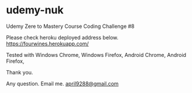 # udemy-nuk

Udemy Zere to Mastery Course
Coding Challenge #8


Please check heroku deployed address below.
https://fourwines.herokuapp.com/


Tested with 
Windows Chrome,
Windows Firefox,
Android Chrome,
Android Firefox, 

Thank you.

Any question. Email me.
april9288@gmail.com
